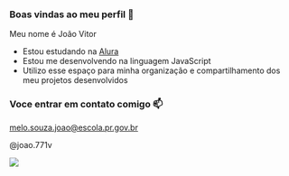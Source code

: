 ### Boas vindas ao meu perfil 💙

Meu nome é João Vitor

- Estou estudando na [Alura](https://www.alura.com.br)
- Estou me desenvolvendo na linguagem JavaScript
- Utilizo esse espaço para minha organização e compartilhamento dos meu projetos desenvolvidos

### Voce entrar em contato comigo 📫

melo.souza.joao@escola.pr.gov.br

@joao.771v

![](https://media1.tenor.com/m/kFtjWsl4cBgAAAAd/havertz.gif)
